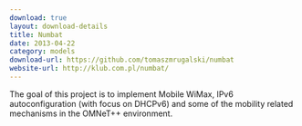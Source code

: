 ```yaml
---
download: true
layout: download-details
title: Numbat
date: 2013-04-22
category: models
download-url: https://github.com/tomaszmrugalski/numbat
website-url: http://klub.com.pl/numbat/
---
```


The goal of this project is to implement Mobile WiMax, IPv6 autoconfiguration (with focus on DHCPv6) and some of the mobility related mechanisms in the OMNeT++ environment.
